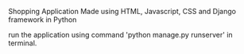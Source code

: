 Shopping Application Made using HTML, Javascript, CSS and Django framework in Python

run the application using command 'python manage.py runserver' in terminal.
